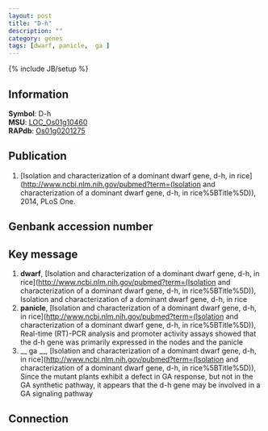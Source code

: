 ```yaml
---
layout: post
title: "D-h"
description: ""
category: genes
tags: [dwarf, panicle,  ga ]
---
```

{% include JB/setup %}

## Information
__Symbol__: D-h  
__MSU__: [LOC_Os01g10460](http://rice.plantbiology.msu.edu/cgi-bin/ORF_infopage.cgi?orf=LOC_Os01g10460)  
__RAPdb__: [Os01g0201275](http://rapdb.dna.affrc.go.jp/viewer/gbrowse_details/irgsp1?name=Os01g0201275)  

## Publication
1. [Isolation and characterization of a dominant dwarf gene, d-h, in rice](http://www.ncbi.nlm.nih.gov/pubmed?term=(Isolation and characterization of a dominant dwarf gene, d-h, in rice%5BTitle%5D)), 2014, PLoS One.

## Genbank accession number

## Key message
1. __dwarf__, [Isolation and characterization of a dominant dwarf gene, d-h, in rice](http://www.ncbi.nlm.nih.gov/pubmed?term=(Isolation and characterization of a dominant dwarf gene, d-h, in rice%5BTitle%5D)), Isolation and characterization of a dominant dwarf gene, d-h, in rice
2. __panicle__, [Isolation and characterization of a dominant dwarf gene, d-h, in rice](http://www.ncbi.nlm.nih.gov/pubmed?term=(Isolation and characterization of a dominant dwarf gene, d-h, in rice%5BTitle%5D)),  Real-time (RT)-PCR analysis and promoter activity assays showed that the d-h gene was primarily expressed in the nodes and the panicle
3. __ ga __, [Isolation and characterization of a dominant dwarf gene, d-h, in rice](http://www.ncbi.nlm.nih.gov/pubmed?term=(Isolation and characterization of a dominant dwarf gene, d-h, in rice%5BTitle%5D)),  Since the mutant plants exhibit a defect in GA response, but not in the GA synthetic pathway, it appears that the d-h gene may be involved in a GA signaling pathway

## Connection


